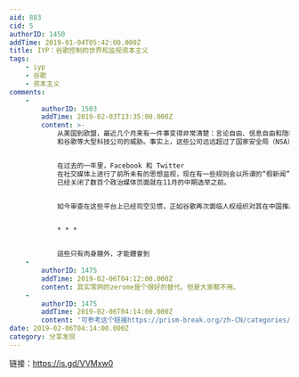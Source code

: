 ```yaml
---
aid: 883
cid: 5
authorID: 1450
addTime: 2019-01-04T05:42:00.000Z
title: IYP：谷歌控制的世界和监视资本主义
tags:
    - iyp
    - 谷歌
    - 资本主义
comments:
    -
        authorID: 1503
        addTime: 2019-02-03T13:35:00.000Z
        content: >-
            从美国到欧盟，最近几个月来有一件事变得非常清楚：言论自由、信息自由和隐私都受到了 Facebook，Twitter
            和谷歌等大型科技公司的威胁。事实上，这些公司远远超过了国家安全局（NSA）或英国政府的头号间谍机构 GCHQ。


            在过去的一年里，Facebook 和 Twitter
            在社交媒体上进行了前所未有的思想监视，现在有一些规则会以所谓的“假新闻”为由惩罚用户的思想犯罪，而 Facebook 和 Twitter
            已经关闭了数百个政治媒体页面就在11月的中期选举之前。


            如今审查在这些平台上已经司空见惯，正如谷歌再次面临人权组织对其在中国推出用于审查的搜索引擎计划的批评，这个项目名为 Dragonfly。


            * * *


            這些只有肉身牆外，才能體會到
    -
        authorID: 1475
        addTime: 2019-02-06T04:12:00.000Z
        content: 其实零网的zerome是个很好的替代。但是大家都不用。
    -
        authorID: 1475
        addTime: 2019-02-06T04:14:00.000Z
        content: '可参考这个链接https://prism-break.org/zh-CN/categories/android/'
date: 2019-02-06T04:14:00.000Z
category: 分享发现
---
```


链接：https://is.gd/VVMxw0

